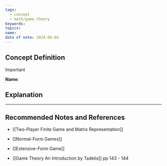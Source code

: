 ```yaml
---
tags:
  - concept
  - math/game_theory
keywords: 
topics: 
name: 
date of note: 2024-08-04
---
```


## Concept Definition

>[!important]
>**Name**: 



## Explanation





-----------
##  Recommended Notes and References


- [[Two-Player Finite Game and Matrix Representation]]
- [[Normal-Form Games]]
- [[Extensive-Form Game]]



- [[Game Theory An Introduction by Tadelis]] pp 143 - 144